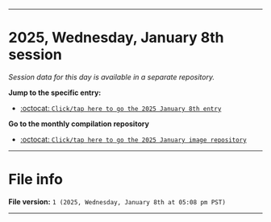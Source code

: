 
***

# 2025, Wednesday, January 8th session

_Session data for this day is available in a separate repository._

**Jump to the specific entry:**

- [:octocat: `Click/tap here to go the 2025 January 8th entry`](https://github.com/seanpm2001/SeansLifeArchive_Images_ModernSmurfsVillage_Y2025_V1/tree/SeansLifeArchive_ModernSmurfsVillage_Y2025_V1_Main-dev/2025/01_January/08/)

**Go to the monthly compilation repository**

- [:octocat: `Click/tap here to go the 2025 January image repository`](https://github.com/seanpm2001/SeansLifeArchive_Images_ModernSmurfsVillage_Y2025_V1/)

***

# File info

**File version:** `1 (2025, Wednesday, January 8th at 05:08 pm PST)`

***
